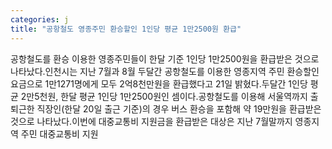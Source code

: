 ```yaml
---
categories: j
title: "공항철도 영종주민 환승할인 1인당 평균 1만2500원 환급"
---
```

공항철도를 환승 이용한 영종주민들이 한달 기준 1인당 1만2500원을 환급받은 것으로 나타났다.인천시는 지난 7월과 8월 두달간 공항철도를 이용한 영종지역 주민 환승할인요금으로 1만1271명에게 모두 2억8천만원을 환급했다고 21일 밝혔다.두달간 1인당 평균 2만5천원, 한달 평균 1인당 1만2500원인 셈이다.공항철도를 이용해 서울역까지 출퇴근한 직장인(한달 20일 출근 기준)의 경우 버스 환승을 포함해 약 19만원을 환급받은 것으로 나타났다.이번에 대중교통비 지원금을 환급받은 대상은 지난 7월말까지 영종지역 주민 대중교통비 지원